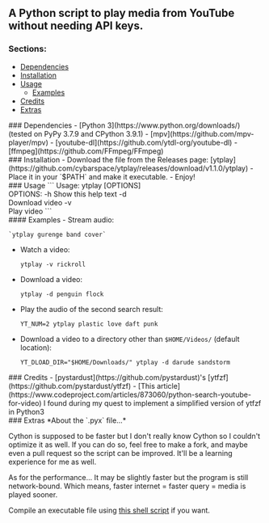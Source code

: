 ## A Python script to play media from YouTube without needing API keys.

### Sections:
- [Dependencies](#deps)
- [Installation](#install)
- [Usage](#usage)
  - [Examples](#examples)
- [Credits](#credits)
- [Extras](#extras)

<div id="deps"></div>
### Dependencies
- [Python 3](https://www.python.org/downloads/) (tested on PyPy 3.7.9 and CPython 3.9.1)
- [mpv](https://github.com/mpv-player/mpv)
- [youtube-dl](https://github.com/ytdl-org/youtube-dl)
- [ffmpeg](https://github.com/FFmpeg/FFmpeg)

<div id="install"></div>
### Installation
- Download the file from the Releases page: [ytplay](https://github.com/cybarspace/ytplay/releases/download/v1.1.0/ytplay)
- Place it in your `$PATH` and make it executable.
- Enjoy!

<div id="usage"></div>
### Usage
```
Usage: ytplay [OPTIONS] <search query>
           OPTIONS:
             -h                    Show this help text
             -d  <search query>    Download video
             -v  <search query>    Play video
```

<div id="examples"></div>
#### Examples
- Stream audio:

	`ytplay gurenge band cover`

- Watch a video:

	`ytplay -v rickroll`

- Download a video:

	`ytplay -d penguin flock`

- Play the audio of the second search result:

    `YT_NUM=2 ytplay plastic love daft punk`

- Download a video to a directory other than `$HOME/Videos/` (default location):

    `YT_DLOAD_DIR="$HOME/Downloads/" ytplay -d darude sandstorm`

<div id="credits"></div>
### Credits
- [pystardust](https://github.com/pystardust)'s [ytfzf](https://github.com/pystardust/ytfzf)
- [This article](https://www.codeproject.com/articles/873060/python-search-youtube-for-video) I found during my quest to implement a simplified version of ytfzf in Python3

<div id="extras"></div>
### Extras
*About the `.pyx` file...*

Cython is supposed to be faster but I don't really know Cython so I couldn't optimize it as well. If you can do so, feel free to make a fork, and maybe even a pull request so the script can be improved. It'll be a learning experience for me as well.

As for the performance... It may be slightly faster but the program is still network-bound. Which means, faster internet = faster query = media is played sooner.

Compile an executable file using [this shell script](https://github.com/cybarspace/cymake) if you want.
